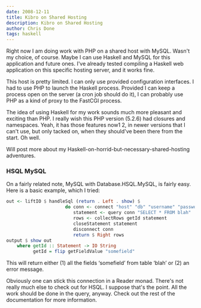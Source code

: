 ```yaml
---
date: 2008-12-11
title: Kibro on Shared Hosting
description: Kibro on Shared Hosting
author: Chris Done
tags: haskell
---
```


Right now I am doing work with PHP on a shared host with MySQL. Wasn't my choice, of course. Maybe I can use Haskell and MySQL for this application and future ones. I've already tested compiling a Haskell web application on this specific hosting server, and it works fine.

This host is pretty limited. I can only use provided configuration interfaces. I had to use PHP to launch the Haskell process. Provided I can keep a process open on the server (a cron job should do it), I can probably use PHP as a kind of proxy to the FastCGI process.

The idea of using Haskell for my work sounds much more pleasant and exciting than PHP. I really wish this PHP version (5.2.6) had closures and namespaces. Yeah, it has those features now1 2, in newer versions that I can't use, but only tacked on, when they should've been there from the start. Oh well.

Will post more about my Haskell-on-horrid-but-necessary-shared-hosting adventures.

### HSQL MySQL

On a fairly related note, MySQL with Database.HSQL.MySQL, is fairly easy. Here is a basic example, which I tried:

``` haskell
out <- liftIO $ handleSql (return . Left . show) $
                      do conn <- connect "host" "db" "username" "password"
                         statement <- query conn "SELECT * FROM blah"
                         rows <- collectRows getId statement
                         closeStatement statement
                         disconnect conn
                         return $ Right rows
output $ show out
    where getId :: Statement -> IO String
          getId = flip getFieldValue "somefield"
```

This will return either (1) all the fields ‘somefield’ from table ‘blah’ or (2) an error message.

Obviously one can stick this connection in a Reader monad. There's not really much else to check out for HSQL. I suppose that's the point. All the work should be done in the query, anyway. Check out the rest of the documentation for more information.
